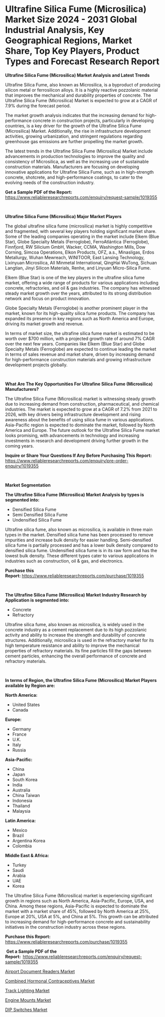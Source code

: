 <p><h1>Ultrafine Silica Fume (Microsilica) Market Size 2024 - 2031 Global Industrial Analysis, Key Geographical Regions, Market Share, Top Key Players, Product Types and Forecast Research Report</h1></p><p><strong>Ultrafine Silica Fume (Microsilica) Market Analysis and Latest Trends</strong></p>
<p><p>Ultrafine Silica Fume, also known as Microsilica, is a byproduct of producing silicon metal or ferrosilicon alloys. It is a highly reactive pozzolanic material that improves the mechanical and durability properties of concrete. The Ultrafine Silica Fume (Microsilica) Market is expected to grow at a CAGR of 7.9% during the forecast period.</p><p>The market growth analysis indicates that the increasing demand for high-performance concrete in construction projects, particularly in developing countries, is a key driver for the growth of the Ultrafine Silica Fume (Microsilica) Market. Additionally, the rise in infrastructure development activities, growing urbanization, and stringent regulations regarding greenhouse gas emissions are further propelling the market growth.</p><p>The latest trends in the Ultrafine Silica Fume (Microsilica) Market include advancements in production technologies to improve the quality and consistency of Microsilica, as well as the increasing use of sustainable construction materials. Manufacturers are focusing on developing innovative applications for Ultrafine Silica Fume, such as in high-strength concrete, shotcrete, and high-performance coatings, to cater to the evolving needs of the construction industry.</p></p>
<p><strong>Get a Sample PDF of the Report:&nbsp;</strong> <a href="https://www.reliableresearchreports.com/enquiry/request-sample/1019355">https://www.reliableresearchreports.com/enquiry/request-sample/1019355</a></p>
<p>&nbsp;</p>
<p><strong>Ultrafine Silica Fume (Microsilica) Major Market Players</strong></p>
<p><p>The global ultrafine silica fume (microsilica) market is highly competitive and fragmented, with several key players holding significant market share. Some of the leading companies operating in the market include Elkem (Blue Star), Globe Specialty Metals (Ferroglobe), FerroAtlántica (Ferroglobe), Finnfjord, RW Silicium GmbH, Wacker, CCMA, Washington Mills, Dow Corning, Simcoa Operations, Elkon Products, OFZ, a.s., Minasligas, Erdos Metallurgy, Wuhan Mewreach, WINITOOR, East Lansing Technology, Lixinyuan Microsilica, All Minmetal International, QingHai WuTong, Sichuan Langtian, Jinyi Silicon Materials, Renhe, and Linyuan Micro-Silica Fume.</p><p>Elkem (Blue Star) is one of the key players in the ultrafine silica fume market, offering a wide range of products for various applications including concrete, refractories, and oil & gas industries. The company has witnessed steady market growth over the years, attributed to its strong distribution network and focus on product innovation.</p><p>Globe Specialty Metals (Ferroglobe) is another prominent player in the market, known for its high-quality silica fume products. The company has expanded its presence in key regions such as North America and Europe, driving its market growth and revenue.</p><p>In terms of market size, the ultrafine silica fume market is estimated to be worth over $700 million, with a projected growth rate of around 7% CAGR over the next few years. Companies like Elkem (Blue Star) and Globe Specialty Metals (Ferroglobe) are expected to continue leading the market in terms of sales revenue and market share, driven by increasing demand for high-performance construction materials and growing infrastructure development projects globally.</p></p>
<p>&nbsp;</p>
<p><strong>What Are The Key Opportunities For Ultrafine Silica Fume (Microsilica) Manufacturers?</strong></p>
<p><p>The Ultrafine Silica Fume (Microsilica) market is witnessing steady growth due to increasing demand from construction, pharmaceutical, and chemical industries. The market is expected to grow at a CAGR of 7.2% from 2021 to 2026, with key drivers being infrastructure development and rising awareness about the benefits of using silica fume in various applications. Asia-Pacific region is expected to dominate the market, followed by North America and Europe. The future outlook for the Ultrafine Silica Fume market looks promising, with advancements in technology and increasing investments in research and development driving further growth in the coming years.</p></p>
<p><strong>Inquire or Share Your Questions If Any Before Purchasing This Report:</strong> <a href="https://www.reliableresearchreports.com/enquiry/pre-order-enquiry/1019355">https://www.reliableresearchreports.com/enquiry/pre-order-enquiry/1019355</a></p>
<p>&nbsp;</p>
<p><strong>Market Segmentation</strong></p>
<p><strong>The Ultrafine Silica Fume (Microsilica) Market Analysis by types is segmented into:</strong></p>
<p><ul><li>Densified Silica Fume</li><li>Semi Densified Silica Fume</li><li>Undensified Silica Fume</li></ul></p>
<p><p>Ultrafine silica fume, also known as microsilica, is available in three main types in the market. Densified silica fume has been processed to remove impurities and increase bulk density for easier handling. Semi-densified silica fume is partially processed and has a lower bulk density compared to densified silica fume. Undensified silica fume is in its raw form and has the lowest bulk density. These different types cater to various applications in industries such as construction, oil & gas, and electronics.</p></p>
<p><strong>Purchase this Report:&nbsp;</strong><a href="https://www.reliableresearchreports.com/purchase/1019355">https://www.reliableresearchreports.com/purchase/1019355</a></p>
<p>&nbsp;</p>
<p><strong>The Ultrafine Silica Fume (Microsilica) Market Industry Research by Application is segmented into:</strong></p>
<p><ul><li>Concrete</li><li>Refractory</li></ul></p>
<p><p>Ultrafine silica fume, also known as microsilica, is widely used in the concrete industry as a cement replacement due to its high pozzolanic activity and ability to increase the strength and durability of concrete structures. Additionally, microsilica is used in the refractory market for its high temperature resistance and ability to improve the mechanical properties of refractory materials. Its fine particles fill the gaps between cement particles, enhancing the overall performance of concrete and refractory materials.</p></p>
<p>&nbsp;</p>
<p><strong>In terms of Region, the Ultrafine Silica Fume (Microsilica) Market Players available by Region are:</strong></p>
<p>
    <p> <strong> North America: </strong>
        <ul>
            <li>United States</li>
            <li>Canada</li>
        </ul>
        </p> 
    <p> <strong> Europe: </strong>
        <ul>
            <li>Germany</li>
            <li>France</li>
            <li>U.K.</li>
            <li>Italy</li>
            <li>Russia</li>
        </ul>
        </p> 
    <p> <strong> Asia-Pacific: </strong>
        <ul>
            <li>China</li>
            <li>Japan</li>
            <li>South Korea</li>
            <li>India</li>
            <li>Australia</li>
            <li>China Taiwan</li>
            <li>Indonesia</li>
            <li>Thailand</li>
            <li>Malaysia</li>
        </ul>
        </p> 
    <p> <strong> Latin America: </strong>
        <ul>
            <li>Mexico</li>
            <li>Brazil</li>
            <li>Argentina Korea</li>
            <li>Colombia</li>
        </ul>
        </p> 
    <p> <strong> Middle East & Africa: </strong>
        <ul>
            <li>Turkey</li>
            <li>Saudi</li>
            <li>Arabia</li>
            <li>UAE</li>
            <li>Korea</li>
        </ul>
    </p>
    </p>
<p><p>The Ultrafine Silica Fume (Microsilica) market is experiencing significant growth in regions such as North America, Asia-Pacific, Europe, USA, and China. Among these regions, Asia-Pacific is expected to dominate the market with a market share of 45%, followed by North America at 25%, Europe at 20%, USA at 5%, and China at 5%. This growth can be attributed to increasing demand for high-performance concrete and sustainability initiatives in the construction industry across these regions.</p></p>
<p><strong>Purchase this Report: </strong><a href="https://www.reliableresearchreports.com/purchase/1019355">https://www.reliableresearchreports.com/purchase/1019355</a></p>
<p>&nbsp;<strong>Get a Sample PDF of the Report:&nbsp;&nbsp;</strong><a href="https://www.reliableresearchreports.com/enquiry/request-sample/1019355">https://www.reliableresearchreports.com/enquiry/request-sample/1019355</a></p>
<p><strong></strong></p>
<p><p><a href="https://github.com/jsmusil/Market-Research-Report-List-1/blob/main/airport-document-readers-market.md">Airport Document Readers Market</a></p><p><a href="https://github.com/yemakinde/Market-Research-Report-List-1/blob/main/combined-hormonal-contraceptives-market.md">Combined Hormonal Contraceptives Market</a></p><p><a href="https://medium.com/p/978289867d71/edit">Track Lighting Market</a></p><p><a href="https://medium.com/p/964100485064/edit">Engine Mounts Market</a></p><p><a href="https://medium.com/p/2b7c5c2244d7/edit">DIP Switches Market</a></p></p>